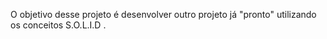 O objetivo desse projeto é desenvolver outro projeto já "pronto" utilizando os conceitos S.O.L.I.D .

